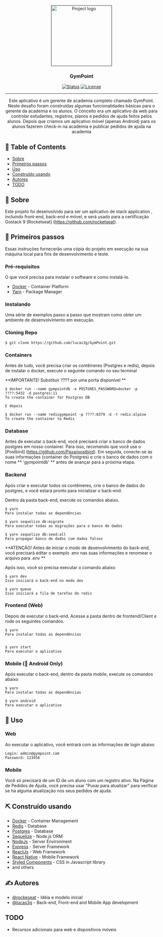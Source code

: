 <p align="center">
  <a href="" rel="noopener">
 <img width=200px src="https://github.com/Rocketseat/bootcamp-gostack-desafio-02/raw/master/.github/logo.png" alt="Project logo"></a>
</p>

<h3 align="center">GymPoint</h3>

<div align="center">

[![Status](https://img.shields.io/badge/status-active-success.svg)]()
[![License](https://img.shields.io/badge/license-MIT-blue.svg)](/LICENSE)

</div>

---

<p align="center"> Este aplicativo é um gerente de academia completo chamado GymPoint. <br> Neste desafio foram construídas algumas funcionalidades básicas para o gerente da academia e os alunos. O conceito era um aplicativo da web para controlar estudantes, registros, planos e pedidos de ajuda feitos pelos alunos. Depois que criamos um aplicativo móvel (apenas Android) para os alunos fazerem check-in na academia e publicar pedidos de ajuda na academia 
    <br> 
</p>

## 📝 Table of Contents

- [Sobre](#about)
- [Primeiros passos](#getting_started)
- [Uso](#uso)
- [Construído usando](#built_using)
- [Autores](#autores)
- [TODO](#todo)

## 🧐 Sobre <a name = "about"></a>

Este projeto foi desenvolvido para ser um aplicativo de stack application , incluindo front-end, back-end e móvel, e será usado para a certificação Gostack 9 [Rocketseat] (https://github.com/rocketseat).

## 🏁 Primeiros passos <a name = "getting_started"></a>

Essas instruções fornecerão uma cópia do projeto em execução na sua máquina local para fins de desenvolvimento e teste.

### Pré-requisitos

O que você precisa para instalar o software e como instalá-lo.

- [Docker](https://www.docker.com/) - Container Platform
- [Yarn](https://yarnpkg.com/lang/en/) - Package Manager

### Instalando

Uma série de exemplos passo a passo que mostram como obter um ambiente de desenvolvimento em execução.

### Cloning Repo

```
$ git clone https://github.com/lucas3g/GymPoint.git
```

### Containers

Antes de tudo, você precisa criar os contêineres (Postgres e redis), depois de instalar o docker, execute o seguinte comando no seu terminal

**IMPORTANTE! Substituir ???? por uma porta disponível **

```
$ docker run --name gympointdb -e POSTGRES_PASSWORD=docker -p ????:5432 -d postgres:11
To create the container for Postgres DB

E depois

$ docker run --name redisgympoint -p ????:6379 -d -t redis:alpine
To create the container to Redis

```

### Database

Antes de executar o back-end, você precisará criar o banco de dados postgres em nosso container. Para isso, recomendo que você use o [Postbird] (https://github.com/Paxa/postbird). Em seguida, conecte-se às suas informações (container do Postgres) e crie o banco de dados com o nome ** 'gympointdb' ** antes de avançar para a próxima etapa.

### Backend

Após criar e executar todos os contêineres, crie o banco de dados do postgres, e você estará pronto para inicializar o back-end.

Dentro da pasta back-end, execute os comandos abaixo.

```
$ yarn
Para instalar todas as dependências

$ yarn sequelize db:migrate
Para executar todas as migrações para o banco de dados

$ yarn sequelize db:seed:all
Para propagar banco de dados com dados falsos
```


**ATENÇÃO! Antes de iniciar o modo de desenvolvimento do back-end, você precisará editar o exemplo .env nas suas informações e renomear o arquivo para .env **

Após isso, você só precisa executar o comando abaixo

```
$ yarn dev
Isso iniciará o back-end no modo dev

$ yarn queue
Isso iniciará a fila de tarefas do redis
```

### Frontend (Web)

Depois de executar o back-end. Acesse a pasta dentro de frontend/Client e rode os seguintes comandos.

```
$ yarn
Para instalar todas as dependências


$ yarn start
Para executar o aplicativo
```

### Mobile (:iphone: Android Only)

Após executar o back-end, dentro da pasta mobile, execute os comandos abaixo

```
$ yarn
Para instalar todas as dependências

$ yarn android
Para executar o aplicativo
```

## 🎈 Uso<a name="usage"></a>

### Web

Ao executar o aplicativo, você entrará com as informações de login abaixo

```
Login: admin@gympoint.com
Password: 123456
```

### Mobile

Você só precisará de um ID de um aluno com um registro ativo.
Na Página de Pedidos de Ajuda, você precisa usar "Puxar para atualizar" para verificar se há alguma atualização nos seus pedidos de ajuda.

## ⛏️ Construído usando <a name = "built_using"></a>

- [Docker](https://www.docker.com/) - Container Management
- [Redis](https://redis.io/) - Database
- [Postgres](https://www.postgressql.org/) - Database
- [Sequelize](https://sequelize.org/) - Node.js ORM
- [NodeJs](https://nodejs.org/en/) - Server Environment
- [Express](https://expressjs.com/) - Server Framework
- [ReactJs](https://reactjs.org/) - Web Framework
- [React Native](https://react-native.org/) - Mobile Framework
- [Styled Components](https://www.styled-components.com/) - CSS in Javascript library
- and others

## ✍️ Autores <a name = "authors"></a>

- [@rockeseat](https://rocketseat.com.br/bootcamp) - 
Idéia e modelo inicial
- [@lucas3g](https://github.com/lucas3g) - Back-end, Front-end and Mobile App development

## TODO <a name="todo"></a>

- Recursos adicionais para web e dispositivos móveis